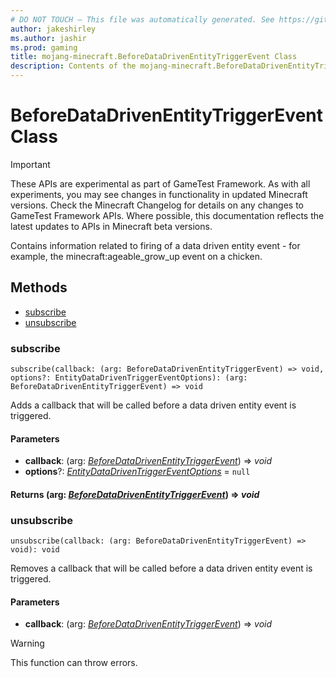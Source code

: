```yaml
---
# DO NOT TOUCH — This file was automatically generated. See https://github.com/Mojang/MinecraftScriptingApiDocsGenerator to modify descriptions, examples, etc.
author: jakeshirley
ms.author: jashir
ms.prod: gaming
title: mojang-minecraft.BeforeDataDrivenEntityTriggerEvent Class
description: Contents of the mojang-minecraft.BeforeDataDrivenEntityTriggerEvent class.
---
```

# BeforeDataDrivenEntityTriggerEvent Class
>[!IMPORTANT]
>These APIs are experimental as part of GameTest Framework. As with all experiments, you may see changes in functionality in updated Minecraft versions. Check the Minecraft Changelog for details on any changes to GameTest Framework APIs. Where possible, this documentation reflects the latest updates to APIs in Minecraft beta versions.

Contains information related to firing of a data driven entity event - for example, the minecraft:ageable_grow_up event on a chicken.


## Methods
- [subscribe](#subscribe)
- [unsubscribe](#unsubscribe)
  
### **subscribe**
`
subscribe(callback: (arg: BeforeDataDrivenEntityTriggerEvent) => void, options?: EntityDataDrivenTriggerEventOptions): (arg: BeforeDataDrivenEntityTriggerEvent) => void
`

Adds a callback that will be called before a data driven entity event is triggered.
#### **Parameters**
- **callback**: (arg: [*BeforeDataDrivenEntityTriggerEvent*](BeforeDataDrivenEntityTriggerEvent.md)) => *void*
- **options**?: [*EntityDataDrivenTriggerEventOptions*](EntityDataDrivenTriggerEventOptions.md) = `null`

#### **Returns** (arg: [*BeforeDataDrivenEntityTriggerEvent*](BeforeDataDrivenEntityTriggerEvent.md)) => *void*


### **unsubscribe**
`
unsubscribe(callback: (arg: BeforeDataDrivenEntityTriggerEvent) => void): void
`

Removes a callback that will be called before a data driven entity event is triggered.
#### **Parameters**
- **callback**: (arg: [*BeforeDataDrivenEntityTriggerEvent*](BeforeDataDrivenEntityTriggerEvent.md)) => *void*


> [!WARNING]
> This function can throw errors.



